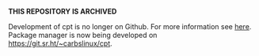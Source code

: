 **THIS REPOSITORY IS ARCHIVED**

Development of cpt is no longer on Github. For more information see [here].
Package manager is now being developed on <https://git.sr.ht/~carbslinux/cpt>.

[here]: https://carbslinux.org/blog/20210303.html#switching-to-sourcehut
